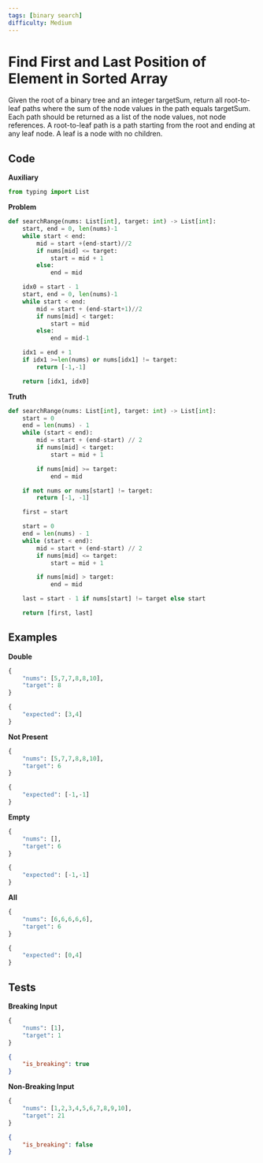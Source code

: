 ```yaml
---
tags: [binary search]
difficulty: Medium
---
```


# Find First and Last Position of Element in Sorted Array
Given the root of a binary tree and an integer targetSum, return all root-to-leaf paths where the sum of the node values in the path equals targetSum. Each path should be returned as a list of the node values, not node references. A root-to-leaf path is a path starting from the root and ending at any leaf node. A leaf is a node with no children.

## Code

**Auxiliary**
```python
from typing import List
```

**Problem**
```python
def searchRange(nums: List[int], target: int) -> List[int]:
    start, end = 0, len(nums)-1
    while start < end:
        mid = start +(end-start)//2
        if nums[mid] <= target:
            start = mid + 1
        else:
            end = mid

    idx0 = start - 1
    start, end = 0, len(nums)-1
    while start < end:
        mid = start + (end-start+1)//2
        if nums[mid] < target:
            start = mid
        else:
            end = mid-1

    idx1 = end + 1
    if idx1 >=len(nums) or nums[idx1] != target:
        return [-1,-1]

    return [idx1, idx0]
```

**Truth**
```python
def searchRange(nums: List[int], target: int) -> List[int]:
    start = 0
    end = len(nums) - 1
    while (start < end):
        mid = start + (end-start) // 2
        if nums[mid] < target:
            start = mid + 1

        if nums[mid] >= target:
            end = mid

    if not nums or nums[start] != target:
        return [-1, -1]

    first = start

    start = 0
    end = len(nums) - 1
    while (start < end):
        mid = start + (end-start) // 2
        if nums[mid] <= target:
            start = mid + 1

        if nums[mid] > target:
            end = mid

    last = start - 1 if nums[start] != target else start

    return [first, last]
```

## Examples

**Double**
```python
{
    "nums": [5,7,7,8,8,10],
    "target": 8
}
```

```python
{
    "expected": [3,4]
}
```

**Not Present**
```python
{
    "nums": [5,7,7,8,8,10],
    "target": 6
}
```

```python
{
    "expected": [-1,-1]
}
```

**Empty**
```python
{
    "nums": [],
    "target": 6
}
```

```python
{
    "expected": [-1,-1]
}
```

**All**
```python
{
    "nums": [6,6,6,6,6],
    "target": 6
}
```

```python
{
    "expected": [0,4]
}
```

## Tests
**Breaking Input**
```python
{
    "nums": [1],
    "target": 1
}
```

```json
{
    "is_breaking": true 
}
```

**Non-Breaking Input**
```python
{
    "nums": [1,2,3,4,5,6,7,8,9,10],
    "target": 21
}
```

```json
{
    "is_breaking": false 
}
```